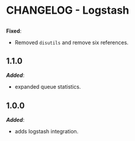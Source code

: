 # CHANGELOG - Logstash

##

**Fixed**:

* Removed `disutils` and remove six references.

## 1.1.0

***Added***:

* expanded queue statistics.

## 1.0.0

***Added***:

* adds logstash integration.
